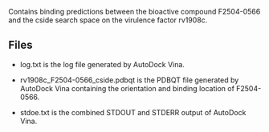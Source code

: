 Contains binding predictions between the bioactive compound F2504-0566 and the cside search space on the virulence factor rv1908c.

## Files

- log.txt is the log file generated by AutoDock Vina.

- rv1908c_F2504-0566_cside.pdbqt is the PDBQT file generated by AutoDock Vina containing the orientation and binding location of F2504-0566.

- stdoe.txt is the combined STDOUT and STDERR output of AutoDock Vina.


